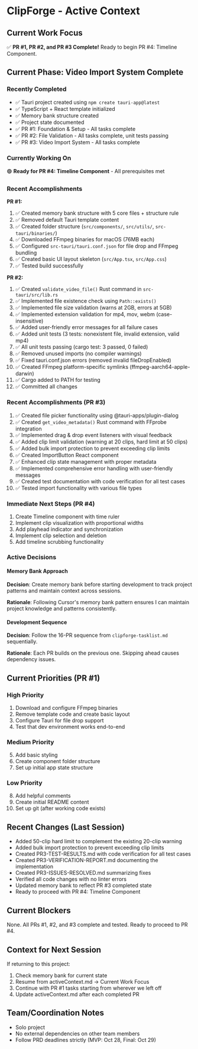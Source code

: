 # ClipForge - Active Context

## Current Work Focus
✅ **PR #1, PR #2, and PR #3 Complete!** Ready to begin PR #4: Timeline Component.

## Current Phase: Video Import System Complete

### Recently Completed
- ✅ Tauri project created using `npm create tauri-app@latest`
- ✅ TypeScript + React template initialized
- ✅ Memory bank structure created
- ✅ Project state documented
- ✅ PR #1: Foundation & Setup - All tasks complete
- ✅ PR #2: File Validation - All tasks complete, unit tests passing
- ✅ PR #3: Video Import System - All tasks complete

### Currently Working On
🟢 **Ready for PR #4: Timeline Component** - All prerequisites met

### Recent Accomplishments

**PR #1:**
1. ✅ Created memory bank structure with 5 core files + structure rule
2. ✅ Removed default Tauri template content
3. ✅ Created folder structure (`src/components/`, `src/utils/`, `src-tauri/binaries/`)
4. ✅ Downloaded FFmpeg binaries for macOS (76MB each)
5. ✅ Configured `src-tauri/tauri.conf.json` for file drop and FFmpeg bundling
6. ✅ Created basic UI layout skeleton (`src/App.tsx`, `src/App.css`)
7. ✅ Tested build successfully

**PR #2:**
1. ✅ Created `validate_video_file()` Rust command in `src-tauri/src/lib.rs`
2. ✅ Implemented file existence check using `Path::exists()`
3. ✅ Implemented file size validation (warns at 2GB, errors at 5GB)
4. ✅ Implemented extension validation for mp4, mov, webm (case-insensitive)
5. ✅ Added user-friendly error messages for all failure cases
6. ✅ Added unit tests (3 tests: nonexistent file, invalid extension, valid mp4)
7. ✅ All unit tests passing (cargo test: 3 passed, 0 failed)
8. ✅ Removed unused imports (no compiler warnings)
9. ✅ Fixed tauri.conf.json errors (removed invalid fileDropEnabled)
10. ✅ Created FFmpeg platform-specific symlinks (ffmpeg-aarch64-apple-darwin)
11. ✅ Cargo added to PATH for testing
12. ✅ Committed all changes

### Recent Accomplishments (PR #3)
1. ✅ Created file picker functionality using @tauri-apps/plugin-dialog
2. ✅ Created `get_video_metadata()` Rust command with FFprobe integration
3. ✅ Implemented drag & drop event listeners with visual feedback
4. ✅ Added clip limit validation (warning at 20 clips, hard limit at 50 clips)
5. ✅ Added bulk import protection to prevent exceeding clip limits
6. ✅ Created ImportButton React component
7. ✅ Enhanced clip state management with proper metadata
8. ✅ Implemented comprehensive error handling with user-friendly messages
9. ✅ Created test documentation with code verification for all test cases
10. ✅ Tested import functionality with various file types

### Immediate Next Steps (PR #4)
1. Create Timeline component with time ruler
2. Implement clip visualization with proportional widths
3. Add playhead indicator and synchronization
4. Implement clip selection and deletion
5. Add timeline scrubbing functionality

### Active Decisions

#### Memory Bank Approach
**Decision**: Create memory bank before starting development to track project patterns and maintain context across sessions.

**Rationale**: Following Cursor's memory bank pattern ensures I can maintain project knowledge and patterns consistently.

#### Development Sequence
**Decision**: Follow the 16-PR sequence from `clipforge-tasklist.md` sequentially.

**Rationale**: Each PR builds on the previous one. Skipping ahead causes dependency issues.

## Current Priorities (PR #1)

### High Priority
1. Download and configure FFmpeg binaries
2. Remove template code and create basic layout
3. Configure Tauri for file drop support
4. Test that dev environment works end-to-end

### Medium Priority
5. Add basic styling
6. Create component folder structure
7. Set up initial app state structure

### Low Priority
8. Add helpful comments
9. Create initial README content
10. Set up git (after working code exists)

## Recent Changes (Last Session)
- Added 50-clip hard limit to complement the existing 20-clip warning
- Added bulk import protection to prevent exceeding clip limits
- Created PR3-TEST-RESULTS.md with code verification for all test cases
- Created PR3-VERIFICATION-REPORT.md documenting the implementation
- Created PR3-ISSUES-RESOLVED.md summarizing fixes
- Verified all code changes with no linter errors
- Updated memory bank to reflect PR #3 completed state
- Ready to proceed with PR #4: Timeline Component

## Current Blockers
None. All PRs #1, #2, and #3 complete and tested. Ready to proceed to PR #4.

## Context for Next Session
If returning to this project:
1. Check memory bank for current state
2. Resume from activeContext.md → Current Work Focus
3. Continue with PR #1 tasks starting from wherever we left off
4. Update activeContext.md after each completed PR

## Team/Coordination Notes
- Solo project
- No external dependencies on other team members
- Follow PRD deadlines strictly (MVP: Oct 28, Final: Oct 29)

